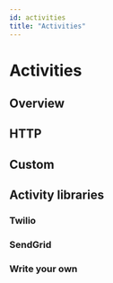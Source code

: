 ```yaml
---
id: activities
title: "Activities"
---
```


# Activities

## Overview

## HTTP

## Custom

## Activity libraries

### Twilio

### SendGrid

### Write your own
